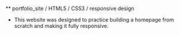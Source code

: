 ** portfolio_site / HTML5 / CSS3 / responsive design

* This website was designed to practice building a homepage from scratch and making it fully responsive.